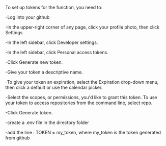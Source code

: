 To set up tokens for the function, you need to:

-Log into your github

-In the upper-right corner of any page, click your profile photo, then click Settings

-In the left sidebar, click Developer settings.

-In the left sidebar, click Personal access tokens.

-Click Generate new token.

-Give your token a descriptive name.

-To give your token an expiration, select the Expiration drop-down menu, then click a default or use the calendar picker.

-Select the scopes, or permissions, you'd like to grant this token. To use your token to access repositories from the command line, select repo.

-Click Generate token.

-create a .env file in the directory folder

-add the line : TOKEN = my_token, where my_token is the token generated from github

